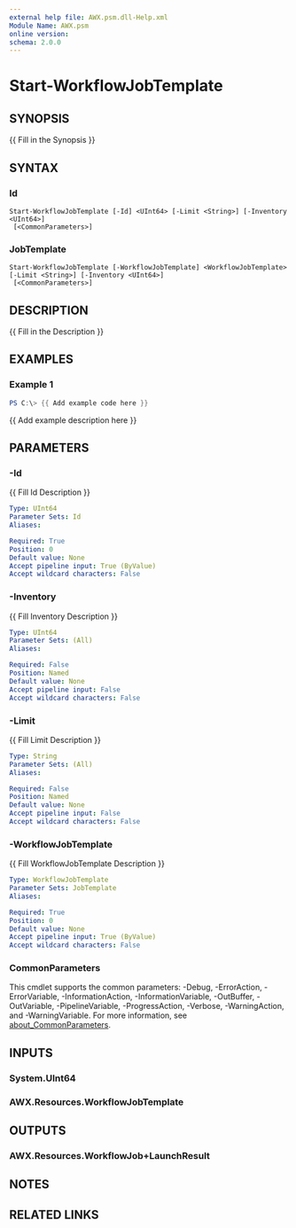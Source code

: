 ```yaml
---
external help file: AWX.psm.dll-Help.xml
Module Name: AWX.psm
online version:
schema: 2.0.0
---
```


# Start-WorkflowJobTemplate

## SYNOPSIS
{{ Fill in the Synopsis }}

## SYNTAX

### Id
```
Start-WorkflowJobTemplate [-Id] <UInt64> [-Limit <String>] [-Inventory <UInt64>]
 [<CommonParameters>]
```

### JobTemplate
```
Start-WorkflowJobTemplate [-WorkflowJobTemplate] <WorkflowJobTemplate> [-Limit <String>] [-Inventory <UInt64>]
 [<CommonParameters>]
```

## DESCRIPTION
{{ Fill in the Description }}

## EXAMPLES

### Example 1
```powershell
PS C:\> {{ Add example code here }}
```

{{ Add example description here }}

## PARAMETERS

### -Id
{{ Fill Id Description }}

```yaml
Type: UInt64
Parameter Sets: Id
Aliases:

Required: True
Position: 0
Default value: None
Accept pipeline input: True (ByValue)
Accept wildcard characters: False
```

### -Inventory
{{ Fill Inventory Description }}

```yaml
Type: UInt64
Parameter Sets: (All)
Aliases:

Required: False
Position: Named
Default value: None
Accept pipeline input: False
Accept wildcard characters: False
```

### -Limit
{{ Fill Limit Description }}

```yaml
Type: String
Parameter Sets: (All)
Aliases:

Required: False
Position: Named
Default value: None
Accept pipeline input: False
Accept wildcard characters: False
```

### -WorkflowJobTemplate
{{ Fill WorkflowJobTemplate Description }}

```yaml
Type: WorkflowJobTemplate
Parameter Sets: JobTemplate
Aliases:

Required: True
Position: 0
Default value: None
Accept pipeline input: True (ByValue)
Accept wildcard characters: False
```

### CommonParameters
This cmdlet supports the common parameters: -Debug, -ErrorAction, -ErrorVariable, -InformationAction, -InformationVariable, -OutBuffer, -OutVariable, -PipelineVariable, -ProgressAction, -Verbose, -WarningAction, and -WarningVariable. For more information, see [about_CommonParameters](http://go.microsoft.com/fwlink/?LinkID=113216).

## INPUTS

### System.UInt64
### AWX.Resources.WorkflowJobTemplate
## OUTPUTS

### AWX.Resources.WorkflowJob+LaunchResult
## NOTES

## RELATED LINKS
